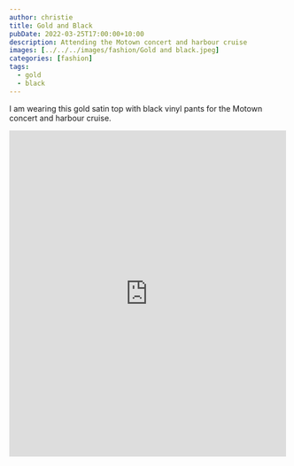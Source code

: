 ```yaml
---
author: christie
title: Gold and Black
pubDate: 2022-03-25T17:00:00+10:00
description: Attending the Motown concert and harbour cruise
images: [../../../images/fashion/Gold and black.jpeg]
categories: [fashion]
tags:
  - gold
  - black
---
```


I am wearing this gold satin top with black vinyl pants for the Motown concert
and harbour cruise.

<iframe src="https://www.facebook.com/plugins/post.php?href=https%3A%2F%2Fwww.facebook.com%2Fchris1.tham%2Fposts%2Fpfbid025a4VRdsGtL2jNJvVgHELKRjwPrKqVjzoSL1EX2hL2yTM8yDgYNjKWfbPmLSiXirTl&show_text=true&width=500" width="500" height="589" style="border:none;overflow:hidden" scrolling="no" frameborder="0" allowfullscreen="true" allow="autoplay; clipboard-write; encrypted-media; picture-in-picture; web-share"></iframe>
